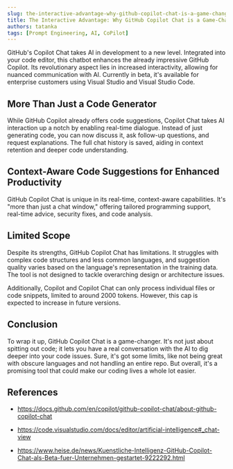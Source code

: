 ```yaml
---
slug: the-interactive-advantage-why-github-copilot-chat-is-a-game-changer
title: The Interactive Advantage: Why GitHub Copilot Chat is a Game-Changer
authors: tatanka
tags: [Prompt Engineering, AI, CoPilot]
---
```


GitHub's Copilot Chat takes AI in development to a new level. Integrated into your code editor, this chatbot enhances the already impressive GitHub Copilot. Its revolutionary aspect lies in increased interactivity, allowing for nuanced communication with AI. Currently in beta, it's available for enterprise customers using Visual Studio and Visual Studio Code.

<!--truncate-->

## More Than Just a Code Generator

While GitHub Copilot already offers code suggestions, Copilot Chat takes AI interaction up a notch by enabling real-time dialogue. Instead of just generating code, you can now discuss it, ask follow-up questions, and request explanations. The full chat history is saved, aiding in context retention and deeper code understanding.

## Context-Aware Code Suggestions for Enhanced Productivity

GitHub Copilot Chat is unique in its real-time, context-aware capabilities. It's "more than just a chat window," offering tailored programming support, real-time advice, security fixes, and code analysis.

## Limited Scope

Despite its strengths, GitHub Copilot Chat has limitations. It struggles with complex code structures and less common languages, and suggestion quality varies based on the language's representation in the training data. The tool is not designed to tackle overarching design or architecture issues.

Additionally, Copilot and Copilot Chat can only process individual files or code snippets, limited to around 2000 tokens. However, this cap is expected to increase in future versions.

## Conclusion

To wrap it up, GitHub Copilot Chat is a game-changer. It's not just about spitting out code; it lets you have a real conversation with the AI to dig deeper into your code issues. Sure, it's got some limits, like not being great with obscure languages and not handling an entire repo. But overall, it's a promising tool that could make our coding lives a whole lot easier.

## References

- https://docs.github.com/en/copilot/github-copilot-chat/about-github-copilot-chat

- https://code.visualstudio.com/docs/editor/artificial-intelligence#_chat-view

- https://www.heise.de/news/Kuenstliche-Intelligenz-GitHub-Copilot-Chat-als-Beta-fuer-Unternehmen-gestartet-9222292.html

